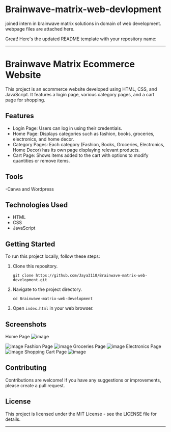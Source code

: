 # Brainwave-matrix-web-devlopment
joined intern in brainwave matrix solutions in domain of web development. webpage files are attached here. 

Great! Here's the updated README template with your repository name:

---

# Brainwave Matrix Ecommerce Website

This project is an ecommerce website developed using HTML, CSS, and JavaScript. It features a login page, various category pages, and a cart page for shopping.

## Features

- Login Page: Users can log in using their credentials.
- Home Page: Displays categories such as fashion, books, groceries, electronics, and home decor.
- Category Pages: Each category (Fashion, Books, Groceries, Electronics, Home Decor) has its own page displaying relevant products.
- Cart Page: Shows items added to the cart with options to modify quantities or remove items.

## Tools
-Canva and Wordpress
## Technologies Used

- HTML
- CSS
- JavaScript
  

## Getting Started

To run this project locally, follow these steps:

1. Clone this repository.
   ```
   git clone https://github.com/Jaya3110/Brainwave-matrix-web-development.git
   ```
2. Navigate to the project directory.
   ```
   cd Brainwave-matrix-web-development
   ```
3. Open `index.html` in your web browser.

## Screenshots
Home Page
![image](https://github.com/user-attachments/assets/ab7d31a7-3ef1-4ec0-b057-76634bf5c259)

![image](https://github.com/user-attachments/assets/2f379227-e3c8-4b25-9700-d49d3239e539)
Fashion Page
![image](https://github.com/user-attachments/assets/b7f95fe3-1769-466a-9e97-9af1e977765e)
Groceries Page
![image](https://github.com/user-attachments/assets/54490d80-421d-4ee6-83cb-603488433900)
Electronics Page
![image](https://github.com/user-attachments/assets/84498b52-a50c-4a53-9d7b-8031fdf1aa96)
Shopping Cart Page
![image](https://github.com/user-attachments/assets/cc4cf668-8e3a-4e4b-a0d5-d5e87b179e6f)




## Contributing

Contributions are welcome! If you have any suggestions or improvements, please create a pull request.

## License

This project is licensed under the MIT License - see the LICENSE file for details.

---
